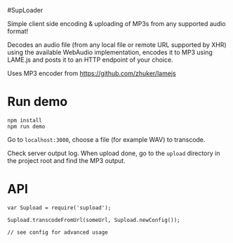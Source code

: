 #SupLoader

Simple client side encoding & uploading of MP3s from any supported audio format!

Decodes an audio file (from any local file or remote URL supported by XHR) using the available WebAudio implementation, encodes it to MP3 using LAME.js and posts it to an HTTP endpoint of your choice.

Uses MP3 encoder from https://github.com/zhuker/lamejs

# Run demo

```
npm install
npm run demo
```

Go to `localhost:3000`, choose a file (for example WAV) to transcode.

Check server output log. When upload done, go to the `upload` directory in the project root and find the MP3 output.

# API

    var Supload = require('supload');

    Supload.transcodeFromUrl(someUrl, Supload.newConfig());

    // see config for advanced usage